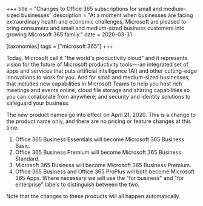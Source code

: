 +++
title = "Changes to Office 365 subscriptions for small and medium-sized businesses"
description = "At a moment when businesses are facing extraordinary health and economic challenges, Microsoft are pleased to bring consumers and small and medium-sized business customers into growing Microsoft 365 family."
date = 2020-03-31

[taxonomies]
tags = ["microsoft 365"]
+++

Today, Microsoft call it "the world's productivity cloud" and it
represents vision for the future of Microsoft productivity tools---an
integrated set of apps and services that puts artificial intelligence
(AI) and other cutting-edge innovations to work for you. And for small
and medium-sized businesses, that includes new capabilities in Microsoft
Teams to help you host rich meetings and events online; cloud file
storage and sharing capabilities so you can collaborate from anywhere;
and security and identity solutions to safeguard your business.

The new product names go into effect on April 21, 2020. This is a change
to the product name only, and there are no pricing or feature changes at
this time.

1.  Office 365 Business Essentials will become Microsoft 365 Business
    Basic.
2.  Office 365 Business Premium will become Microsoft 365 Business
    Standard.
3.  Microsoft 365 Business will become Microsoft 365 Business Premium.
4.  Office 365 Business and Office 365 ProPlus will both become
    Microsoft 365 Apps. Where necessary we will use the "for business"
    and "for enterprise" labels to distinguish between the two.

Note that the changes to these products will all happen automatically.